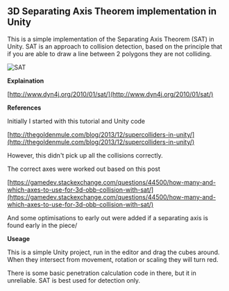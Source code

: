 ## 3D Separating Axis Theorem implementation in Unity

This is a simple implementation of the Separating Axis Theorem (SAT) in Unity.
SAT is an approach to collision detection, based on the principle that if you are able to draw a line between 2 polygons they are not colliding.

![SAT](https://s3.amazonaws.com/irix-github/separatingAxisTest.gif)

**Explaination** 

[http://www.dyn4j.org/2010/01/sat/](http://www.dyn4j.org/2010/01/sat/)

**References** 

Initially I started with this tutorial and Unity code

[http://thegoldenmule.com/blog/2013/12/supercolliders-in-unity/](http://thegoldenmule.com/blog/2013/12/supercolliders-in-unity/)

However, this didn't pick up all the collisions correctly.

The correct axes were worked out based on this post

[https://gamedev.stackexchange.com/questions/44500/how-many-and-which-axes-to-use-for-3d-obb-collision-with-sat/](https://gamedev.stackexchange.com/questions/44500/how-many-and-which-axes-to-use-for-3d-obb-collision-with-sat/)


And some optimisations to early out were added if a separating axis is found early in the piece/

**Useage** 

This is a simple Unity project, run in the editor and drag the cubes around. When they intersect from movement, rotation or scaling they will turn red.

There is some basic penetration calculation code in there, but it in unreliable. SAT is best used for detection only.



